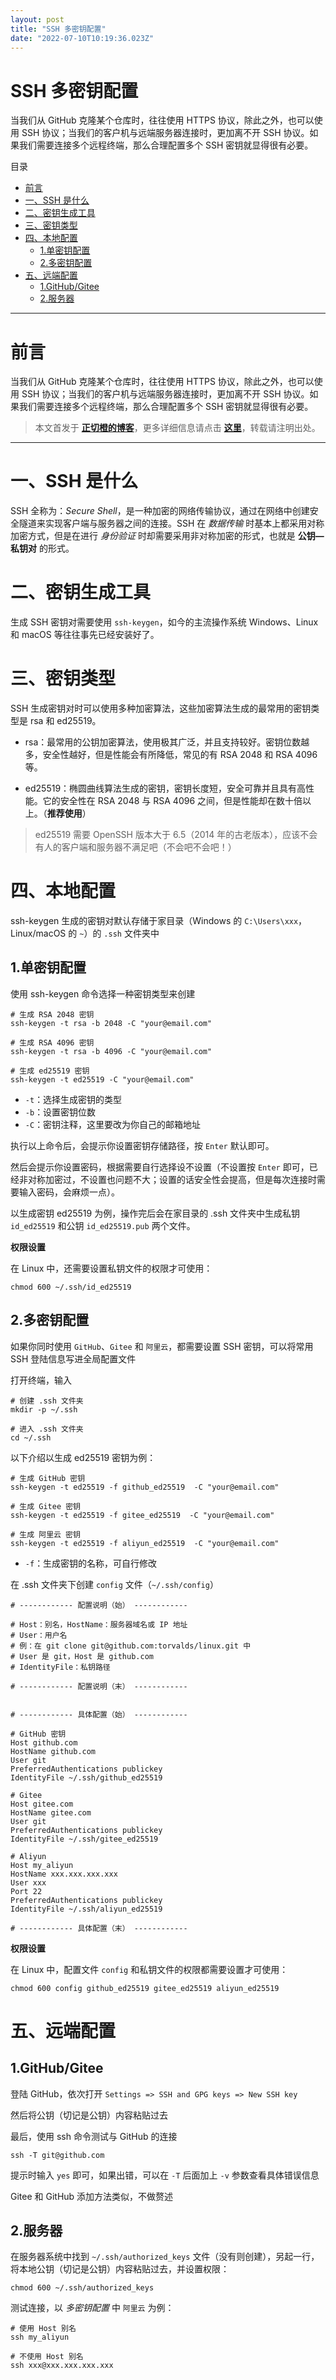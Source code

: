 ```yaml
---
layout: post
title: "SSH 多密钥配置"
date: "2022-07-10T10:19:36.023Z"
---
```

SSH 多密钥配置
=========

当我们从 GitHub 克隆某个仓库时，往往使用 HTTPS 协议，除此之外，也可以使用 SSH 协议；当我们的客户机与远端服务器连接时，更加离不开 SSH 协议。如果我们需要连接多个远程终端，那么合理配置多个 SSH 密钥就显得很有必要。

目录

*   [前言](#前言)
*   [一、SSH 是什么](#一ssh-是什么)
*   [二、密钥生成工具](#二密钥生成工具)
*   [三、密钥类型](#三密钥类型)
*   [四、本地配置](#四本地配置)
    *   [1.单密钥配置](#1单密钥配置)
    *   [2.多密钥配置](#2多密钥配置)
*   [五、远端配置](#五远端配置)
    *   [1.GitHub/Gitee](#1githubgitee)
    *   [2.服务器](#2服务器)

* * *

前言
==

当我们从 GitHub 克隆某个仓库时，往往使用 HTTPS 协议，除此之外，也可以使用 SSH 协议；当我们的客户机与远端服务器连接时，更加离不开 SSH 协议。如果我们需要连接多个远程终端，那么合理配置多个 SSH 密钥就显得很有必要。

> 本文首发于 **[正切橙的博客](https://blog.hext.top/)**，更多详细信息请点击 **[这里](https://blog.hext.top/posts/ssh-keys-config/)**，转载请注明出处。

* * *

一、SSH 是什么
=========

SSH 全称为：_Secure Shell_，是一种加密的网络传输协议，通过在网络中创建安全隧道来实现客户端与服务器之间的连接。SSH 在 _数据传输_ 时基本上都采用对称加密方式，但是在进行 _身份验证_ 时却需要采用非对称加密的形式，也就是 **公钥—私钥对** 的形式。

二、密钥生成工具
========

生成 SSH 密钥对需要使用 `ssh-keygen`，如今的主流操作系统 Windows、Linux 和 macOS 等往往事先已经安装好了。

三、密钥类型
======

SSH 生成密钥对时可以使用多种加密算法，这些加密算法生成的最常用的密钥类型是 rsa 和 ed25519。

*   rsa：最常用的公钥加密算法，使用极其广泛，并且支持较好。密钥位数越多，安全性越好，但是性能会有所降低，常见的有 RSA 2048 和 RSA 4096 等。
    
*   ed25519：椭圆曲线算法生成的密钥，密钥长度短，安全可靠并且具有高性能。它的安全性在 RSA 2048 与 RSA 4096 之间，但是性能却在数十倍以上。（**推荐使用**）
    

> ed25519 需要 OpenSSH 版本大于 6.5（2014 年的古老版本），应该不会有人的客户端和服务器不满足吧（不会吧不会吧！）

四、本地配置
======

ssh-keygen 生成的密钥对默认存储于家目录（Windows 的 `C:\Users\xxx`，Linux/macOS 的 `~`）的 `.ssh` 文件夹中

1.单密钥配置
-------

使用 ssh-keygen 命令选择一种密钥类型来创建

    # 生成 RSA 2048 密钥
    ssh-keygen -t rsa -b 2048 -C "your@email.com"
    
    # 生成 RSA 4096 密钥
    ssh-keygen -t rsa -b 4096 -C "your@email.com"
    
    # 生成 ed25519 密钥
    ssh-keygen -t ed25519 -C "your@email.com"
    

*   `-t`：选择生成密钥的类型
*   `-b`：设置密钥位数
*   `-C`：密钥注释，这里要改为你自己的邮箱地址

执行以上命令后，会提示你设置密钥存储路径，按 `Enter` 默认即可。

然后会提示你设置密码，根据需要自行选择设不设置（不设置按 `Enter` 即可，已经非对称加密过，不设置也问题不大；设置的话安全性会提高，但是每次连接时需要输入密码，会麻烦一点）。

以生成密钥 ed25519 为例，操作完后会在家目录的 .ssh 文件夹中生成私钥 `id_ed25519` 和公钥 `id_ed25519.pub` 两个文件。

**权限设置**

在 Linux 中，还需要设置私钥文件的权限才可使用：

    chmod 600 ~/.ssh/id_ed25519
    

2.多密钥配置
-------

如果你同时使用 `GitHub`、`Gitee` 和 `阿里云`，都需要设置 SSH 密钥，可以将常用 SSH 登陆信息写进全局配置文件

打开终端，输入

    # 创建 .ssh 文件夹
    mkdir -p ~/.ssh
    
    # 进入 .ssh 文件夹
    cd ~/.ssh
    

以下介绍以生成 ed25519 密钥为例：

    # 生成 GitHub 密钥
    ssh-keygen -t ed25519 -f github_ed25519  -C "your@email.com"
    
    # 生成 Gitee 密钥
    ssh-keygen -t ed25519 -f gitee_ed25519  -C "your@email.com"
    
    # 生成 阿里云 密钥
    ssh-keygen -t ed25519 -f aliyun_ed25519  -C "your@email.com"
    

*   `-f`：生成密钥的名称，可自行修改

在 .ssh 文件夹下创建 `config` 文件（`~/.ssh/config`）

    # ------------ 配置说明（始） ------------
    
    # Host：别名，HostName：服务器域名或 IP 地址
    # User：用户名
    # 例：在 git clone git@github.com:torvalds/linux.git 中
    # User 是 git，Host 是 github.com
    # IdentityFile：私钥路径
    
    # ------------ 配置说明（末） ------------
    
    
    # ------------ 具体配置（始） ------------
    
    # GitHub 密钥
    Host github.com
    HostName github.com
    User git
    PreferredAuthentications publickey
    IdentityFile ~/.ssh/github_ed25519
    
    # Gitee
    Host gitee.com
    HostName gitee.com
    User git
    PreferredAuthentications publickey
    IdentityFile ~/.ssh/gitee_ed25519
    
    # Aliyun
    Host my_aliyun
    HostName xxx.xxx.xxx.xxx
    User xxx
    Port 22
    PreferredAuthentications publickey
    IdentityFile ~/.ssh/aliyun_ed25519
    
    # ------------ 具体配置（末） ------------
    

**权限设置**

在 Linux 中，配置文件 `config` 和私钥文件的权限都需要设置才可使用：

    chmod 600 config github_ed25519 gitee_ed25519 aliyun_ed25519
    

五、远端配置
======

1.GitHub/Gitee
--------------

登陆 GitHub，依次打开 `Settings => SSH and GPG keys => New SSH key`

然后将公钥（切记是公钥）内容粘贴过去

最后，使用 ssh 命令测试与 GitHub 的连接

    ssh -T git@github.com
    

提示时输入 `yes` 即可，如果出错，可以在 `-T` 后面加上 `-v` 参数查看具体错误信息

Gitee 和 GitHub 添加方法类似，不做赘述

2.服务器
-----

在服务器系统中找到 `~/.ssh/authorized_keys` 文件（没有则创建），另起一行，将本地公钥（切记是公钥）内容粘贴过去，并设置权限：

    chmod 600 ~/.ssh/authorized_keys
    

测试连接，以 _多密钥配置_ 中 `阿里云` 为例：

    # 使用 Host 别名
    ssh my_aliyun
    
    # 不使用 Host 别名
    ssh xxx@xxx.xxx.xxx.xxx